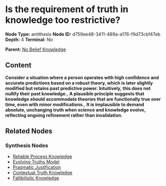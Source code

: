 # Is the requirement of truth in knowledge too restrictive?

**Node Type:** antithesis
**Node ID:** d759ee48-3411-489a-a176-f9d73cbf47eb
**Depth:** 4
**Terminal:** No

**Parent:** [No Belief Knowledge](no-belief-knowledge-synthesis-7d1351df-0eac-461c-bfef-a6a3eb65f194.md)

## Content

**Consider a situation where a person operates with high confidence and accurate predictions based on a robust theory, which is later slightly modified but retains past predictive power. Intuitively, this does not nullify their past knowledge.**, **A plausible principle suggests that knowledge should accommodate theories that are functionally true over time, even with minor modifications.**, **It is implausible to demand absolute, unchanging truth when science and knowledge evolve, reflecting ongoing refinement rather than invalidation.**

## Related Nodes

### Synthesis Nodes

- [Reliable Process Knowledge](reliable-process-knowledge-synthesis-a065a579-5aaf-4e87-966f-0a826c0b3967.md)
- [Evolving Truths Model](evolving-truths-model-synthesis-47463534-ca04-4d52-8718-3ea788a24260.md)
- [Pragmatic Justification](pragmatic-justification-synthesis-af60883f-11e2-49e0-ba16-ade4b23f27de.md)
- [Contextual Truth Knowledge](contextual-truth-knowledge-synthesis-b6db33b6-14ea-438b-8e06-f87fdf20aa43.md)
- [Fallibilistic Knowledge](fallibilistic-knowledge-synthesis-cc902d06-bd16-45df-8c07-89c7fec9344f.md)
